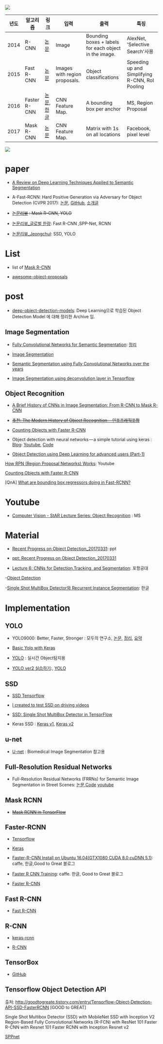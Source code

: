 
![](http://i.imgur.com/y51J97v.png)


|년도|알고리즘|링크|입력|출력|특징|
|-|-|-|-|-|-|
|2014|R-CNN|[논문](https://arxiv.org/abs/1311.2524)|Image|Bounding boxes + labels for each object in the image.|AlexNet, 'Selective Search'사용 |
|2015|Fast R-CNN|[논문](https://arxiv.org/abs/1504.08083)|Images with region proposals.|Object classifications |Speeding up and Simplifying R-CNN, RoI Pooling|
|2016|Faster R-CNN|[논문](https://arxiv.org/abs/1506.01497),[한글](https://curt-park.github.io/2017-03-17/faster-rcnn/)| CNN Feature Map.|A bounding box per anchor|MS, Region Proposal|
|2017|Mask R-CNN|[논문](https://arxiv.org/abs/1703.06870)|CNN Feature Map.|Matrix with 1s on all locations|Facebook, pixel level|

![](http://i.imgur.com/qTRVI2j.png)







# paper

- [A Review on Deep Learning Techniques Applied to Semantic Segmentation ](https://arxiv.org/pdf/1704.06857v1.pdf)

- A-Fast-RCNN: Hard Positive Generation via Adversary for Object Detection (CVPR 2017): [논문](https://arxiv.org/abs/1704.03414), [GitHub](https://github.com/xiaolonw/adversarial-frcnn), [소개글](https://www.facebook.com/groups/TensorFlowKR/permalink/455680941439636/)

- ~~[논문리뷰](http://blog.naver.com/kangdonghyun/221006015797) : Mask R-CNN, YOLO~~

- [논문리뷰_글로벌 한량](http://man-about-town.tistory.com/category/-software/AI?page=1): Fast R-CNN ,SPP-Net, RCNN

- [논문리뷰_Jeongchul](http://jeongchul.tistory.com/category/MachineLearning): SSD, YOLO

# List

- list of [Mask R-CNN](http://forums.fast.ai/t/implementing-mask-r-cnn/2234)

- [awesome-object-proposals](https://github.com/caocuong0306/awesome-object-proposals)

# post

- [deep-object-detection-models](https://github.com/ildoonet/deep-object-detection-models): Deep Learning으로 학습된 Object Detection Model 에 대해 정리한 Archive 임.

## Image Segmentation

- [Fully Convolutional Networks for Semantic Segmentation](https://github.com/shelhamer/fcn.berkeleyvision.org): [정리](https://www.facebook.com/groups/AIKoreaOpen/permalink/1546985648668873/)


- [Image Segmentation](https://experiencor.github.io/segmentation.html)


- [Semantic Segmentation using Fully Convolutional Networks over the years](https://meetshah1995.github.io/semantic-segmentation/deep-learning/pytorch/visdom/2017/06/01/semantic-segmentation-over-the-years.html)

- [Image Segmentation using deconvolution layer in Tensorflow ](http://www.datasciencecentral.com/profiles/blogs/image-segmentation-using-deconvolution-layer-in-tensorflow)

## Object Recognition
- [A Brief History of CNNs in Image Segmentation: From R-CNN to Mask R-CNN](https://blog.athelas.com/a-brief-history-of-cnns-in-image-segmentation-from-r-cnn-to-mask-r-cnn-34ea83205de4)

- ~~[추천: The Modern History of Object Recognition — 인포프래픽포함 ](https://medium.com/@nikasa1889/the-modern-history-of-object-recognition-infographic-aea18517c318)~~


- [Counting Objects with Faster R-CNN](https://softwaremill.com/counting-objects-with-faster-rcnn/)

- Object detection with neural networks — a simple tutorial using keras : [Blog](https://medium.com/towards-data-science/object-detection-with-neural-networks-a4e2c46b4491): [Youtube](https://www.youtube.com/watch?v=K9a6mGNmhbc&feature=youtu.be), [Code](https://github.com/jrieke/shape-detection)


- [Object Detection using Deep Learning for advanced users (Part-1)](https://medium.com/ilenze-com/object-detection-using-deep-learning-for-advanced-users-part-1-183bbbb08b19)




[How RPN (Region Proposal Networks) Works](https://www.youtube.com/watch?v=X3IlbjQs190): Youtube


[Counting Objects with Faster R-CNN](https://softwaremill.com/counting-objects-with-faster-rcnn/)



[QnA] [What are bounding box regressors doing in Fast-RCNN?](https://www.quora.com/Convolutional-Neural-Networks-What-are-bounding-box-regressors-doing-in-Fast-RCNN)


# Youtube


- [Computer Vision - StAR Lecture Series: Object Recognition](https://www.youtube.com/watch?v=fbFYdzatOMg) : MS




# Material 

- [Recent Progress on Object Detection_20170331](https://www.slideshare.net/JihongKang/recent-progress-on-object-detection20170331): ppt

- [ppt: Recent Progress on Object Detection_20170331](https://www.slideshare.net/JihongKang/recent-progress-on-object-detection20170331)


- [Lecture 6: CNNs for Detection,Tracking, and Segmentation](http://cvlab.postech.ac.kr/~bhhan/class/cse703r_2016s/csed703r_lecture6.pdf): 포항공대

-[Object Detection](http://slazebni.cs.illinois.edu/spring17/lec07_detection.pdf)

-[Single Shot MultiBox Detector와 Recurrent Instance Segmentation](https://www.slideshare.net/ssuser06e0c5/single-shot-multibox-detector-recurrent-instance-segmentation): 한글

# Implementation 

## YOLO
- YOLO9000: Better, Faster, Stronger : 모두의 연구소, [논문](https://arxiv.org/abs/1612.08242), [정리](http://www.modulabs.co.kr/DeepLAB_library/12796), [요약](https://www.facebook.com/groups/modulabs/permalink/1284949844903529/)

- [Basic Yolo with Keras](https://experiencor.github.io/yolo_keras.html)

- [YOLO](https://pjreddie.com/darknet/yolo/) : 실시간 Object탐지용


- [YOLO ver2 실습하기](http://blog.daum.net/sotongman/12):, [YOLO](http://blog.daum.net/sotongman/10)

## SSD

- [SSD Tensorflow](https://medium.com/@mslavescu/dhruv-parthasarathy-you-can-try-ssd-tensorflow-very-easily-especially-if-you-use-my-gtarobotics-1e515e693d51)

- [I created to test SSD on driving videos](https://github.com/OSSDC/SSD-Tensorflow/blob/master/notebooks/ossdc-vbacc-ssd_notebook.ipynb)

- [SSD: Single Shot MultiBox Detector in TensorFlow](https://github.com/OSSDC/SSD-Tensorflow)

- Keras SSD : [Keras v1](https://github.com/rykov8/ssd_keras), [Keras v2](https://github.com/cory8249/ssd_keras)



## u-net
* [U-net](http://lmb.informatik.uni-freiburg.de/people/ronneber/u-net/) : Biomedical Image Segmentation 참고용


## Full-Resolution Residual Networks

- Full-Resolution Residual Networks (FRRNs) for Semantic Image Segmentation in Street Scenes: [논문](https://arxiv.org/abs/1611.08323),[Code](https://github.com/TobyPDE/FRRN) [youtube](https://www.youtube.com/watch?v=PNzQ4PNZSzc&feature=youtu.be)

## Mask RCNN

- ~~[Mask RCNN in TensorFlow](https://github.com/CharlesShang/FastMaskRCNN)~~

## Faster-RCNN

- [Tensorflow](https://github.com/smallcorgi/Faster-RCNN_TF)

- [Keras](https://github.com/yhenon/keras-frcnn)

- [Faster-R-CNN Install on Ubuntu 16.04(GTX1080 CUDA 8.0,cuDNN 5.1)](http://goodtogreate.tistory.com/entry/FasterRCNN-Install-on-Ubuntu-1604GTX1080-CUDA-80cuDNN-51): caffe, 한글,Good to Great 블로그

- [Faster R CNN Training](http://goodtogreate.tistory.com/558): caffe. 한글, Good to Great 블로그

- [Faster R-CNN](http://blog.daum.net/sotongman/9)

## Fast R-CNN

- [Fast R-CNN](http://blog.daum.net/sotongman/8)


## R-CNN 

- [keras-rcnn](https://github.com/broadinstitute/keras-rcnn)



- [R-CNN](http://blog.daum.net/sotongman/6)

## TensorBox

- [GitHub](https://github.com/TensorBox/TensorBox)

## Tensorflow Object Detection API

출처: http://goodtogreate.tistory.com/entry/Tensorflow-Object-Detection-API-SSD-FasterRCNN [GOOD to GREAT]

Single Shot Multibox Detector (SSD) with MobileNet
SSD with Inception V2
Region-Based Fully Convolutional Networks (R-FCN) with ResNet 101
Faster R-CNN with Resnet 101
Faster RCNN with Inception Resnet v2



[SPPnet](http://blog.daum.net/sotongman/7)
